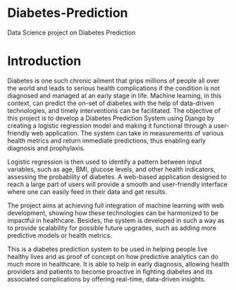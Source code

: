 # Diabetes-Prediction
Data Science project on Diabetes Prediction

# Introduction
Diabetes is one such chronic ailment that grips millions of people all over the world and leads to serious health complications if the condition is not diagnosed and managed at an early stage in life. Machine learning, in this context, can predict the on-set of diabetes with the help of data-driven technologies, and timely interventions can be facilitated. The objective of this project is to develop a Diabetes Prediction System using Django by creating a logistic regression model and making it functional through a user-friendly web application. The system can take in measurements of various health metrics and return immediate predictions, thus enabling early diagnosis and prophylaxis.

Logistic regression is then used to identify a pattern between input variables, such as age, BMI, glucose levels, and other health indicators, assessing the probability of diabetes. A web-based application designed to reach a large part of users will provide a smooth and user-friendly interface where one can easily feed in their data and get results.

The project aims at achieving full integration of machine learning with web development, showing how these technologies can be harmonized to be impactful in healthcare. Besides, the system is developed in such a way as to provide scalability for possible future upgrades, such as adding more predictive models or health metrics.

This is a diabetes prediction system to be used in helping people live healthy lives and as proof of concept on how predictive analytics can do much more in healthcare. It is able to help in early diagnosis, allowing health providers and patients to become proactive in fighting diabetes and its associated complications by offering real-time, data-driven insights.
